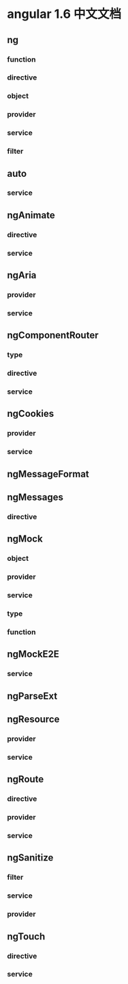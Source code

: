 # angular 1.6 中文文档

## ng

### function

### directive

### object

### provider

### service

### filter

## auto

### service

## ngAnimate

### directive

### service

## ngAria

### provider

### service

## ngComponentRouter

### type

### directive

### service

## ngCookies

### provider

### service

## ngMessageFormat

## ngMessages

### directive

## ngMock

### object

### provider

### service

### type

### function 

## ngMockE2E

### service

## ngParseExt

## ngResource

### provider

### service

## ngRoute

### directive

### provider

### service

## ngSanitize

### filter

### service

### provider

## ngTouch

### directive

### service